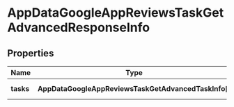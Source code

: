 # AppDataGoogleAppReviewsTaskGetAdvancedResponseInfo

## Properties

| Name | Type | Description | Notes |
|------------ | ------------- | ------------- | -------------|
**tasks** | **AppDataGoogleAppReviewsTaskGetAdvancedTaskInfo[]** | array of tasks |[optional]|